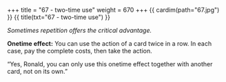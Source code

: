 +++
title = "67 - two-time use"
weight = 670
+++
{{ cardim(path="67.jpg") }}
{{ title(txt="67 - two-time use") }}

*Sometimes repetition offers the critical advantage.*

**Onetime effect:** You can use the action of a card twice in a row. In each case,
pay the complete costs, then take the action.

“Yes, Ronald, you can only use this onetime effect together with another card,
not on its own.”
